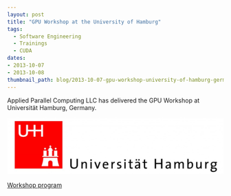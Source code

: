 ```yaml
---
layout: post
title: "GPU Workshop at the University of Hamburg"
tags:
  - Software Engineering
  - Trainings
  - CUDA
dates:
- 2013-10-07
- 2013-10-08
thumbnail_path: blog/2013-10-07-gpu-workshop-university-of-hamburg-germany/university_logo.jpg
---
```


Applied Parallel Computing LLC has delivered the GPU Workshop at Universität Hamburg, Germany.

![alt text](\assets\img\blog\2013-10-07-gpu-workshop-university-of-hamburg-germany\university_logo.jpg "Logo Title Text 1")

[Workshop program](\assets\img\blog\2013-10-07-gpu-workshop-university-of-hamburg-germany\uni_hamburg.pdf)
